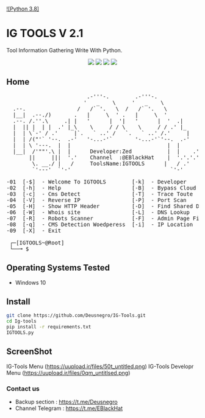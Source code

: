[![Python 3.8]](http://www.python.org/download/) 


# IG TOOLS V 2.1

Tool Information Gathering Write With Python.
<p align="center">
  <img src="https://img.shields.io/badge/NAME%20TOOL-IGTOOLS-red"/>
  <img src="https://img.shields.io/badge/CODED%20WITH-PYTHON-%233572A5"/>
   <img src="https://img.shields.io/badge/MADE%20IN-IRAN-Green"/>
  <img src="https://img.shields.io/badge/Tool Information Gathering Write With Python%20-.-red"/>
  
</p>

## Home
<pre>
                         .-'''-.        .-'''-.
                        '   _    \     '   _    \
  .--.                /   /` '.   \  /   /` '.   \
  |__|  .--./)       .   |     \  ' .   |     \  '
  .--. /.''.\     .| |   '      |  '|   '      |  '  .|
  |  || |  | |  .' |_\    \     / / \    \     / / .' |_
  |  | \`-' / .'     |`.   ` ..' /   `.   ` ..' /.'     |       _
  |  | /("'` '--.  .-'   '-...-'`       '-...-'`'--.  .-'     .' |
  |  | \ '---.  |  |                              |  |      .   | /
  |__|  /'""'.\ |  |      Developer:Zed           |  |    .'.'| |//
       ||     |||  '.'    Channel  :@EBlackHat    |  '.'.'.'.-'  /
        \. __./ |   /     ToolsName:IGTOOLS      |   / .'   \_.'
        `'---'  `'-'                               `'-'

-01  [-$]  - Welcome To IGTOOLS        [-k]  - Developer
-02  [-h]  - Help                      [-B]  - Bypass Cloud Flare
-03  [-c]  - Cms Detect                [-T]  - Trace Toute
-04  [-V]  - Reverse IP                [-P]  - Port Scan
-05  [-H]  - Show HTTP Header          [-D]  - Find Shared DNS
-06  [-W]  - Whois site                [-L]  - DNS Lookup
-07  [-R]  - Robots Scanner            [-F]  - Admin Page Finder
-08  [-q]  - CMS Detection Woedperess  [-i]  - IP Location
-09  [-X]  - Exit

 ┌─[IGTOOLS~@Root]
 └──╼ $
</pre>


## Operating Systems Tested
- Windows 10



## Install
```bash
git clone https://github.com/Deusnegro/IG-Tools.git
cd Ig-tools
pip install -r requirements.txt
IGTOOLS.py 
```

## ScreenShot
IG-Tools Menu (https://uupload.ir/files/50t_untitled.png)
IG-Tools Developr Menu (https://uupload.ir/files/0qm_untitlsed.png)



### Contact us
- Backup section : https://t.me/Deusnegro
- Channel Telegram : https://t.me/EBlackHat

